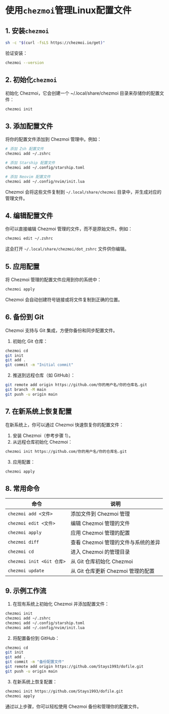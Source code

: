 # 使用`chezmoi`管理Linux配置文件
## 1. 安装`chezmoi`

```bash
sh -c "$(curl -fsLS https://chezmoi.io/get)"
```

验证安装：

```bash
chezmoi --version
```

## 2. 初始化`chezmoi`
初始化 Chezmoi，它会创建一个 ~/.local/share/chezmoi 目录来存储你的配置文件：

```bash
chezmoi init
```

## 3. 添加配置文件
将你的配置文件添加到 Chezmoi 管理中。例如：

```bash
# 添加 Zsh 配置文件
chezmoi add ~/.zshrc

# 添加 Starship 配置文件
chezmoi add ~/.config/starship.toml

# 添加 Neovim 配置文件
chezmoi add ~/.config/nvim/init.lua
```

Chezmoi 会将这些文件复制到 `~/.local/share/chezmoi` 目录中，并生成对应的管理文件。

## 4. 编辑配置文件
你可以直接编辑 Chezmoi 管理的文件，而不是原始文件。例如：

```bash
chezmoi edit ~/.zshrc
```

这会打开 `~/.local/share/chezmoi/dot_zshrc` 文件供你编辑。

## 5. 应用配置
将 Chezmoi 管理的配置文件应用到你的系统中：

```bash
chezmoi apply
```

Chezmoi 会自动创建符号链接或将文件复制到正确的位置。

## 6. 备份到 Git
Chezmoi 支持与 Git 集成，方便你备份和同步配置文件。

1. 初始化 Git 仓库：

```bash
chezmoi cd
git init
git add .
git commit -m "Initial commit"
```

2. 推送到远程仓库（如 GitHub）：

```bash
git remote add origin https://github.com/你的用户名/你的仓库名.git
git branch -M main
git push -u origin main
```

## 7. 在新系统上恢复配置
在新系统上，你可以通过 Chezmoi 快速恢复你的配置文件：

1. 安装 Chezmoi（参考步骤 1）。
2. 从远程仓库初始化 Chezmoi：

```bash
chezmoi init https://github.com/你的用户名/你的仓库名.git
```
3. 应用配置：

```bash
chezmoi apply
```

## 8. 常用命令

| 命令 | 说明 |
| ---- | ---- |
| `chezmoi add <文件>` | 添加文件到 Chezmoi 管理 |
| `chezmoi edit <文件>` | 编辑 Chezmoi 管理的文件 |
| `chezmoi apply` | 应用 Chezmoi 管理的配置 |
| `chezmoi diff` | 查看 Chezmoi 管理的文件与系统的差异 |
| `chezmoi cd` | 进入 Chezmoi 的管理目录 |
| `chezmoi init <Git 仓库>` | 从 Git 仓库初始化 Chezmoi |
| `chezmoi update` | 从 Git 仓库更新 Chezmoi 管理的配置 |

## 9. 示例工作流
1. 在现有系统上初始化 Chezmoi 并添加配置文件：

```bash
chezmoi init
chezmoi add ~/.zshrc
chezmoi add ~/.config/starship.toml
chezmoi add ~/.config/nvim/init.lua
```

2. 将配置备份到 GitHub：

```bash
chezmoi cd
git init
git add .
git commit -m "备份配置文件"
git remote add origin https://github.com/Stays1993/dofile.git
git push -u origin main
```

3. 在新系统上恢复配置：

```bash
chezmoi init https://github.com/Stays1993/dofile.git
chezmoi apply
```

通过以上步骤，你可以轻松使用 Chezmoi 备份和管理你的配置文件。
